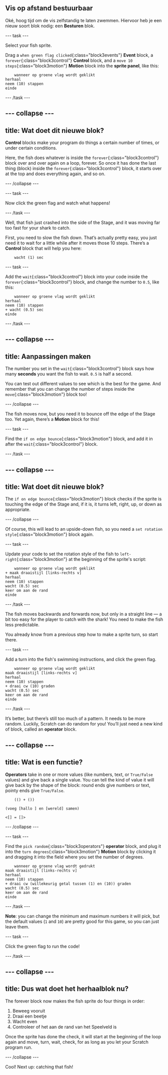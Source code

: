 ## Vis op afstand bestuurbaar

Oké, hoog tijd om de vis zelfstandig te laten zwemmen. Hiervoor heb je een nieuw soort blok nodig: een **Besturen** blok.

\--- task \---

Select your fish sprite.

Drag a `when green flag clicked`{:class="block3events"} **Event** block, a `forever`{:class="block3control"} **Control** block, and a `move 10 steps`{:class="block3motion"} **Motion** block into the **sprite panel**, like this:

```blocks3
    wanneer op groene vlag wordt geklikt
herhaal
neem (10) stappen
einde
```

\--- /task \---

## \--- collapse \---

## title: Wat doet dit nieuwe blok?

**Control** blocks make your program do things a certain number of times, or under certain conditions.

Here, the fish does whatever is inside the `forever`{:class="block3control"} block over and over again on a loop, forever. So once it has done the last thing (block) inside the `forever`{:class="block3control"} block, it starts over at the top and does everything again, and so on.

\--- /collapse \---

\--- task \---

Now click the green flag and watch what happens!

\--- /task \---

Well, that fish just crashed into the side of the Stage, and it was moving far too fast for your shark to catch.

First, you need to slow the fish down. That’s actually pretty easy, you just need it to wait for a little while after it moves those 10 steps. There’s a **Control** block that will help you here:

```blocks3
    wacht (1) sec
```

\--- task \---

Add the `wait`{:class="block3control"} block into your code inside the `forever`{:class="block3control"} block, and change the number to `0.5`, like this:

```blocks3
    wanneer op groene vlag wordt geklikt
herhaal
neem (10) stappen
+ wacht (0.5) sec
einde
```

\--- /task \---

## \--- collapse \---

## title: Aanpassingen maken

The number you set in the `wait`{:class="block3control"} block says how many **seconds** you want the fish to wait. `0.5` is half a second.

You can test out different values to see which is the best for the game. And remember that you can change the number of steps inside the `move`{:class="block3motion"} block too!

\--- /collapse \---

The fish moves now, but you need it to bounce off the edge of the Stage too. Yet again, there’s a **Motion** block for this!

\--- task \---

Find the `if on edge bounce`{:class="block3motion"} block, and add it in after the `wait`{:class="block3control"} block.

\--- /task \---

## \--- collapse \---

## title: Wat doet dit nieuwe blok?

The `if on edge bounce`{:class="block3motion"} block checks if the sprite is touching the edge of the Stage and, if it is, it turns left, right, up, or down as appropriate.

\--- /collapse \---

Of course, this will lead to an upside-down fish, so you need a `set rotation style`{:class="block3motion"} block again.

\--- task \---

Update your code to set the rotation style of the fish to `left-right`{:class="block3motion"} at the beginning of the sprite's script:

```blocks3
    wanneer op groene vlag wordt geklikt
+ maak draaistijl [links-rechts v]
herhaal
neem (10) stappen
wacht (0.5) sec
keer om aan de rand
einde
```

\--- /task \---

The fish moves backwards and forwards now, but only in a straight line — a bit too easy for the player to catch with the shark! You need to make the fish less predictable.

You already know from a previous step how to make a sprite turn, so start there.

\--- task \---

Add a turn into the fish's swimming instructions, and click the green flag.

```blocks3
    wanneer op groene vlag wordt geklikt
maak draaistijl [links-rechts v]
herhaal
neem (10) stappen
+ draai cw (10) graden
wacht (0.5) sec
keer om aan de rand
einde
```

\--- /task \---

It’s better, but there’s still too much of a pattern. It needs to be more random. Luckily, Scratch can do random for you! You’ll just need a new kind of block, called an **operator** block.

## \--- collapse \---

## title: Wat is een functie?

**Operators** take in one or more values (like numbers, text, or `True/False` values) and give back a single value. You can tell the kind of value it will give back by the shape of the block: round ends give numbers or text, pointy ends give `True/False`.

```blocks3
    (() + ())

(voeg [hallo ] en [wereld] samen)

<[] = []>
```

\--- /collapse \---

\--- task \---

Find the `pick random`{:class="block3operators"} **operator** block, and plug it into the `turn degrees`{:class="block3motion"} **Motion** block by clicking it and dragging it into the field where you set the number of degrees.

```blocks3
    wanneer op groene vlag wordt gedrukt
maak draaistijl [links-rechts v]
herhaal
neem (10) stappen
+ draai cw (willekeurig getal tussen (1) en (10)) graden
wacht (0.5) sec
keer om aan de rand
einde
```

\--- /task \---

**Note**: you can change the minimum and maximum numbers it will pick, but the default values (`1` and `10`) are pretty good for this game, so you can just leave them.

\--- task \---

Click the green flag to run the code!

\--- /task \---

## \--- collapse \---

## title: Dus wat doet het herhaalblok nu?

The forever block now makes the fish sprite do four things in order:

1. Beweeg vooruit
2. Draai een beetje
3. Wacht even
4. Controleer of het aan de rand van het Speelveld is

Once the sprite has done the check, it will start at the beginning of the loop again and move, turn, wait, check, for as long as you let your Scratch program run.

\--- /collapse \---

Cool! Next up: catching that fish!